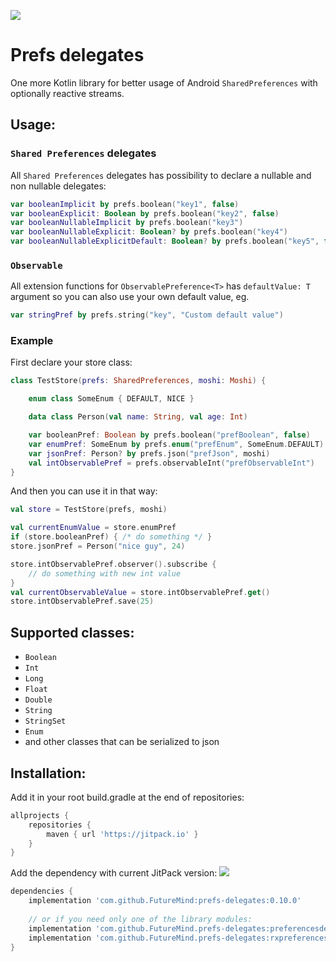 [![](https://jitpack.io/v/FutureMind/prefs-delegates.svg)](https://jitpack.io/#FutureMind/prefs-delegates)

# Prefs delegates
One more Kotlin library for better usage of Android `SharedPreferences` with optionally reactive streams. 

## Usage:
### `Shared Preferences` delegates
All `Shared Preferences` delegates has possibility to declare a nullable and non nullable delegates:
```kotlin
var booleanImplicit by prefs.boolean("key1", false)
var booleanExplicit: Boolean by prefs.boolean("key2", false)
var booleanNullableImplicit by prefs.boolean("key3")
var booleanNullableExplicit: Boolean? by prefs.boolean("key4")
var booleanNullableExplicitDefault: Boolean? by prefs.boolean("key5", false)
```

### `Observable`
All extension functions for `ObservablePreference<T>`
has `defaultValue: T` argument so you can also use your own default value, eg.

```kotlin
var stringPref by prefs.string("key", "Custom default value")
```

### Example

First declare your store class:

```kotlin
class TestStore(prefs: SharedPreferences, moshi: Moshi) {

    enum class SomeEnum { DEFAULT, NICE }

    data class Person(val name: String, val age: Int)

    var booleanPref: Boolean by prefs.boolean("prefBoolean", false)
    var enumPref: SomeEnum by prefs.enum("prefEnum", SomeEnum.DEFAULT)
    var jsonPref: Person? by prefs.json("prefJson", moshi)
    val intObservablePref = prefs.observableInt("prefObservableInt")
}
```

And then you can use it in that way:

```kotlin
val store = TestStore(prefs, moshi)

val currentEnumValue = store.enumPref
if (store.booleanPref) { /* do something */ }
store.jsonPref = Person("nice guy", 24)

store.intObservablePref.observer().subscribe {
    // do something with new int value
}
val currentObservableValue = store.intObservablePref.get()
store.intObservablePref.save(25)
```

## Supported classes:

* `Boolean`
* `Int`
* `Long`
* `Float`
* `Double`
* `String`
* `StringSet`
* `Enum`
* and other classes that can be serialized to json 

## Installation:

Add it in your root build.gradle at the end of repositories:

```groovy
allprojects {
    repositories {
        maven { url 'https://jitpack.io' }
    }
}
```

Add the dependency with current JitPack version: [![](https://jitpack.io/v/FutureMind/prefs-delegates.svg)](https://jitpack.io/#FutureMind/prefs-delegates)

```groovy
dependencies {
    implementation 'com.github.FutureMind:prefs-delegates:0.10.0'
    
    // or if you need only one of the library modules:
    implementation 'com.github.FutureMind.prefs-delegates:preferencesdelegates:0.10.0'
    implementation 'com.github.FutureMind.prefs-delegates:rxpreferencesdelegates:0.10.0'
}
```
